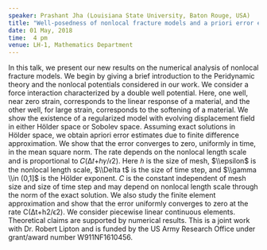 ```yaml
---
speaker: Prashant Jha (Louisiana State University, Baton Rouge, USA)
title: "Well-posedness of nonlocal fracture models and a priori error estimates of numerical approximations"
date: 01 May, 2018
time:  4 pm
venue: LH-1, Mathematics Department
---
```


In this talk, we present our new results on the numerical analysis of nonlocal fracture models. We begin by giving a brief introduction to the Peridynamic theory and the nonlocal potentials considered in our work. We consider a force interaction characterized by a double well potential. Here, one well, near zero strain, corresponds to the linear response of a material, and the other well, for large strain, corresponds to the softening of a material. We show the existence of a regularized model with evolving displacement field in either Hölder space or Sobolev space. Assuming exact solutions in Hölder space, we obtain apriori error estimates due to finite difference approximation. We show that the error converges to zero, uniformly in time, in the mean square norm. The rate depends on the nonlocal length scale and is proportional to 𝐶(Δ𝑡+ℎ𝛾/𝜖2). Here $ℎ$ is the size of mesh, $\\epsilon$ is the nonlocal length scale, $\\Delta t$ is the size of time step, and $\\gamma \\in (0,1]$ is the Hölder exponent. $C$ is the constant independent of mesh size and size of time step and may depend on nonlocal length scale through the norm of the exact solution. We also study the finite element approximation and show that the error uniformly converges to zero at the rate C(Δt+h2/ϵ2). We consider piecewise linear continuous elements. Theoretical claims are supported by numerical results. This is a joint work with Dr. Robert Lipton and is funded by the US Army Research Office under grant/award number W911NF1610456.
